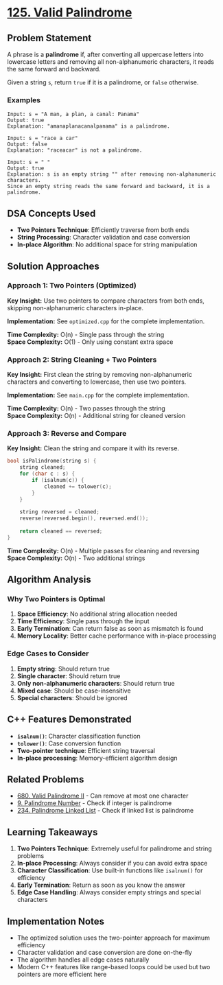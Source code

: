 # [125. Valid Palindrome](https://leetcode.com/problems/valid-palindrome/)

## Problem Statement

A phrase is a **palindrome** if, after converting all uppercase letters into lowercase letters and removing all non-alphanumeric characters, it reads the same forward and backward.

Given a string `s`, return `true` if it is a palindrome, or `false` otherwise.

### Examples

```
Input: s = "A man, a plan, a canal: Panama"
Output: true
Explanation: "amanaplanacanalpanama" is a palindrome.

Input: s = "race a car"
Output: false
Explanation: "raceacar" is not a palindrome.

Input: s = " "
Output: true
Explanation: s is an empty string "" after removing non-alphanumeric characters.
Since an empty string reads the same forward and backward, it is a palindrome.
```

## DSA Concepts Used

- **Two Pointers Technique**: Efficiently traverse from both ends
- **String Processing**: Character validation and case conversion
- **In-place Algorithm**: No additional space for string manipulation

## Solution Approaches

### Approach 1: Two Pointers (Optimized)

**Key Insight:** Use two pointers to compare characters from both ends, skipping non-alphanumeric characters in-place.

**Implementation:** See `optimized.cpp` for the complete implementation.

**Time Complexity:** O(n) - Single pass through the string  
**Space Complexity:** O(1) - Only using constant extra space

### Approach 2: String Cleaning + Two Pointers

**Key Insight:** First clean the string by removing non-alphanumeric characters and converting to lowercase, then use two pointers.

**Implementation:** See `main.cpp` for the complete implementation.

**Time Complexity:** O(n) - Two passes through the string  
**Space Complexity:** O(n) - Additional string for cleaned version

### Approach 3: Reverse and Compare

**Key Insight:** Clean the string and compare it with its reverse.

```cpp
bool isPalindrome(string s) {
    string cleaned;
    for (char c : s) {
        if (isalnum(c)) {
            cleaned += tolower(c);
        }
    }
    
    string reversed = cleaned;
    reverse(reversed.begin(), reversed.end());
    
    return cleaned == reversed;
}
```

**Time Complexity:** O(n) - Multiple passes for cleaning and reversing  
**Space Complexity:** O(n) - Two additional strings

## Algorithm Analysis

### Why Two Pointers is Optimal

1. **Space Efficiency**: No additional string allocation needed
2. **Time Efficiency**: Single pass through the input
3. **Early Termination**: Can return false as soon as mismatch is found
4. **Memory Locality**: Better cache performance with in-place processing

### Edge Cases to Consider

1. **Empty string**: Should return true
2. **Single character**: Should return true
3. **Only non-alphanumeric characters**: Should return true
4. **Mixed case**: Should be case-insensitive
5. **Special characters**: Should be ignored

## C++ Features Demonstrated

- **`isalnum()`**: Character classification function
- **`tolower()`**: Case conversion function
- **Two-pointer technique**: Efficient string traversal
- **In-place processing**: Memory-efficient algorithm design

## Related Problems

- [680. Valid Palindrome II](https://leetcode.com/problems/valid-palindrome-ii/) - Can remove at most one character
- [9. Palindrome Number](https://leetcode.com/problems/palindrome-number/) - Check if integer is palindrome
- [234. Palindrome Linked List](https://leetcode.com/problems/palindrome-linked-list/) - Check if linked list is palindrome

## Learning Takeaways

1. **Two Pointers Technique**: Extremely useful for palindrome and string problems
2. **In-place Processing**: Always consider if you can avoid extra space
3. **Character Classification**: Use built-in functions like `isalnum()` for efficiency
4. **Early Termination**: Return as soon as you know the answer
5. **Edge Case Handling**: Always consider empty strings and special characters

## Implementation Notes

- The optimized solution uses the two-pointer approach for maximum efficiency
- Character validation and case conversion are done on-the-fly
- The algorithm handles all edge cases naturally
- Modern C++ features like range-based loops could be used but two pointers are more efficient here
